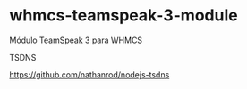 # whmcs-teamspeak-3-module
Módulo TeamSpeak 3 para WHMCS

TSDNS

https://github.com/nathanrod/nodejs-tsdns
